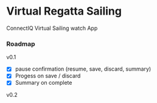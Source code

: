 # Virtual Regatta Sailing
ConnectIQ Virtual Sailing watch App

### Roadmap

v0.1
 - [X] pause confirmation (resume, save, discard, summary)
 - [X] Progess on save / discard
 - [X] Summary on complete
 
v0.2
 
